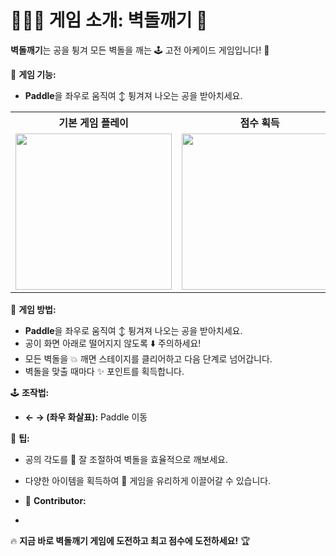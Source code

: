 # 💁🏻‍♂️ 게임 소개: 벽돌깨기 🧱

**벽돌깨기**는 공을 튕겨 모든 벽돌을 깨는 🕹️ 고전 아케이드 게임입니다! 🎉

🎯 **게임 기능:**

- **Paddle**을 좌우로 움직여 ↕️ 튕겨져 나오는 공을 받아치세요. 
<table>
  <tr>
    <th>기본 게임 플레이</th>
    <th>점수 획득</th>
    <th>아이템 생성</th>
    <th>공 추가 생성</th>
    <th>게임 종료</th>
  </tr>
  <tr>
    <td><img src="https://github.com/user-attachments/assets/68ce271c-e1af-4bde-8ab2-c01908444029" width="250"></td>
    <td><img src="https://github.com/user-attachments/assets/31ea7b5a-5e2e-4155-96f1-fe536dec943a" width="250"></td>
    <td><img src="https://github.com/user-attachments/assets/f5cc3a90-9b2d-464f-bfbc-1b8ee0173cc2" width="250"></td>
    <td><img src="https://github.com/user-attachments/assets/4e910469-baf3-4063-a7ef-0741cf9b393e" width="250"></td>
    <td><img src="https://github.com/user-attachments/assets/97ed60dd-78ce-465a-a86a-0e458f5b4c41" width="250"></td>
  </tr>
</table>

🎯 **게임 방법:**

- **Paddle**을 좌우로 움직여 ↕️ 튕겨져 나오는 공을 받아치세요.
- 공이 화면 아래로 떨어지지 않도록 ⬇️ 주의하세요!
- 모든 벽돌을 💥 깨면 스테이지를 클리어하고 다음 단계로 넘어갑니다.
- 벽돌을 맞출 때마다 ✨ 포인트를 획득합니다.

🕹️ **조작법:**

- **← → (좌우 화살표):** Paddle 이동

🌟 **팁:**

- 공의 각도를 📐 잘 조절하여 벽돌을 효율적으로 깨보세요.
- 다양한 아이템을 획득하여 🚀 게임을 유리하게 이끌어갈 수 있습니다.

- 🌟 **Contributor:**

- 


🔥 **지금 바로 벽돌깨기 게임에 도전하고 최고 점수에 도전하세요!** 🏆


